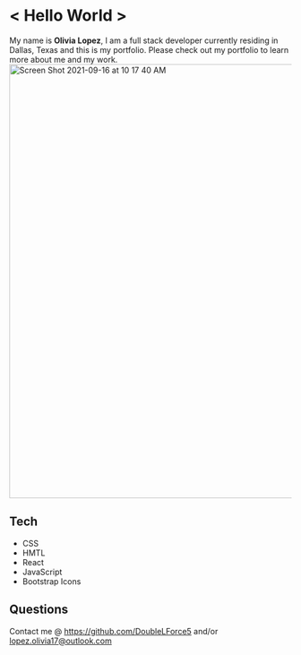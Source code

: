 # < Hello World >

My name is **Olivia Lopez**, I am a full stack developer currently residing in Dallas, Texas and this is my portfolio. Please check out my portfolio to learn more about me and my work.
<img width="775" alt="Screen Shot 2021-09-16 at 10 17 40 AM" src="https://user-images.githubusercontent.com/73543476/133638968-4cd26399-2df6-494f-a1bd-b6fb6887865f.png">

## Tech 
- CSS
- HMTL
- React
- JavaScript
- Bootstrap Icons

## Questions
Contact me @ https://github.com/DoubleLForce5 and/or lopez.olivia17@outlook.com 
